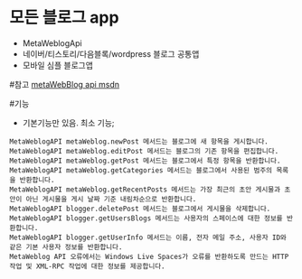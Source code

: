 # 모든 블로그 app
- MetaWeblogApi 
- 네이버/티스토리/다음블록/wordpress 블로그 공통앱 
- 모바일 심플 블로그앱

#참고 
[metaWebBlog api msdn](https://msdn.microsoft.com/ko-kr/library/bb259697.aspx)


#기능 
- 기본기능만 있음. 최소 기능;
```
MetaWeblogAPI metaWeblog.newPost 메서드는 블로그에 새 항목을 게시합니다.
MetaWeblogAPI metaWeblog.editPost 메서드는 블로그의 기존 항목을 편집합니다.
MetaWeblogAPI metaWeblog.getPost 메서드는 블로그에서 특정 항목을 반환합니다.
MetaWeblogAPI metaWeblog.getCategories 메서드는 블로그에서 사용된 범주의 목록을 반환합니다.
MetaWeblogAPI metaWeblog.getRecentPosts 메서드는 가장 최근의 초안 게시물과 초안이 아닌 게시물을 게시 날짜 기준 내림차순으로 반환합니다.
MetaWeblogAPI blogger.deletePost 메서드는 블로그에서 게시물을 삭제합니다.
MetaWeblogAPI blogger.getUsersBlogs 메서드는 사용자의 스페이스에 대한 정보를 반환합니다.
MetaWeblogAPI blogger.getUserInfo 메서드는 이름, 전자 메일 주소, 사용자 ID와 같은 기본 사용자 정보를 반환합니다.
MetaWeblog API 오류에서는 Windows Live Spaces가 오류를 반환하도록 만드는 HTTP 작업 및 XML-RPC 작업에 대한 정보를 제공합니다.
```